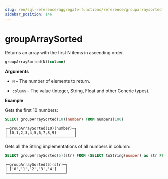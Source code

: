 ```yaml
---
slug: /en/sql-reference/aggregate-functions/reference/grouparraysorted
sidebar_position: 146
---
```


 # groupArraySorted

 Returns an array with the first N items in ascending order.

 ``` sql
 groupArraySorted(N)(column)
 ```

 **Arguments**

 -   `N` – The number of elements to return.

 -   `column` – The value (Integer, String, Float and other Generic types).

 **Example**

 Gets the first 10 numbers:

 ``` sql
 SELECT groupArraySorted(10)(number) FROM numbers(100)
 ```

 ``` text
 ┌─groupArraySorted(10)(number)─┐
 │ [0,1,2,3,4,5,6,7,8,9]        │
 └──────────────────────────────┘
 ```


 Gets all the String implementations of all numbers in column:

 ``` sql
SELECT groupArraySorted(5)(str) FROM (SELECT toString(number) as str FROM numbers(5));

 ```

 ``` text
┌─groupArraySorted(5)(str)─┐
│ ['0','1','2','3','4']    │
└──────────────────────────┘
 ```